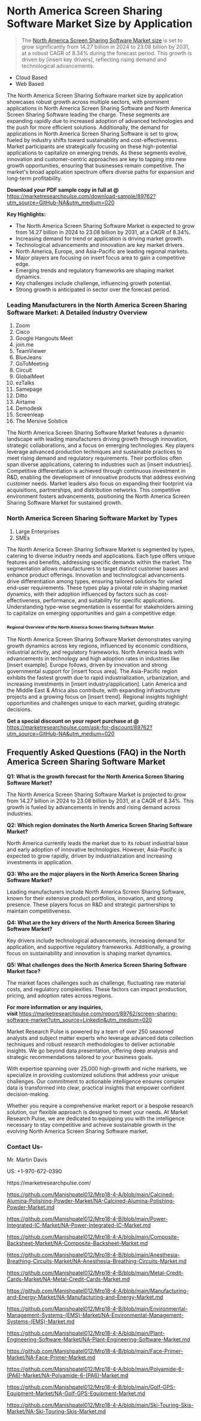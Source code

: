 <h1>North America Screen Sharing Software Market&nbsp;Size by Application</h1><blockquote><p>The <a href="https://marketresearchpulse.com/download-sample/89762?utm_source=GitHub-NA&amp;utm_medium=020">North America Screen Sharing Software Market size</a> is set to grow significantly from 14.27 billion in 2024 to 23.08 billion by 2031, at a robust CAGR of 8.34% during the forecast period. This growth is driven by [insert key drivers], reflecting rising demand and technological advancements.</p></blockquote><ul><li>Cloud Based <li> Web Based</li></ul><p>The North America Screen Sharing Software market size by application showcases robust growth across multiple sectors, with prominent applications in North America Screen Sharing Software and North America Screen Sharing Software leading the charge. These segments are expanding rapidly due to increased adoption of advanced technologies and the push for more efficient solutions. Additionally, the demand for applications in North America Screen Sharing Software is set to grow, fueled by industry shifts toward sustainability and cost-effectiveness. Market participants are strategically focusing on these high-potential applications to capitalize on emerging trends. As these segments evolve, innovation and customer-centric approaches are key to tapping into new growth opportunities, ensuring that businesses remain competitive. The market's broad application spectrum offers diverse paths for expansion and long-term profitability.</p><p><strong>Download your PDF sample copy in full at @ </strong><a href="https://marketresearchpulse.com/download-sample/89762?utm_source=GitHub-NA&amp;utm_medium=020">https://marketresearchpulse.com/download-sample/89762?utm_source=GitHub-NA&amp;utm_medium=020</a></p><p><strong>Key Highlights: </strong></p><ul><li>The North America Screen Sharing Software Market is expected to grow from 14.27 billion in 2024 to 23.08 billion by 2031, at a CAGR of 8.34%.</li><li>Increasing demand for trend or application is driving market growth.</li><li>Technological advancements and innovation are key market drivers.</li><li>North America, Europe, and Asia-Pacific are leading regional markets.</li><li>Major players are focusing on insert focus area to gain a competitive edge.</li><li>Emerging trends and regulatory frameworks are shaping market dynamics.</li><li>Key challenges include challenge, influencing growth potential.</li><li>Strong growth is anticipated in sector over the forecast period.</li></ul><h3>Leading Manufacturers in the North America Screen Sharing Software Market: A Detailed Industry Overview</h3><ol><li>Zoom</li><li>Cisco</li><li>Google Hangouts Meet</li><li>join.me</li><li>TeamViewer</li><li>BlueJeans</li><li>GoToMeeting</li><li>Circuit</li><li>GlobalMeet</li><li>ezTalks</li><li>Samepage</li><li>Ditto</li><li>Airtame</li><li>Demodesk</li><li>Screenleap</li><li>The Mersive Solstice</li></ol><div class="flex max-w-full flex-col flex-grow"><div class="min-h-8 text-message flex w-full flex-col items-end gap-2 whitespace-normal break-words [.text-message+&amp;]:mt-5" dir="auto" data-message-author-role="assistant" data-message-id="fd8432e4-4910-450d-b182-61b7bfb0a01f" data-message-model-slug="gpt-4o"><div class="flex w-full flex-col gap-1 empty:hidden first:pt-[3px]"><div class="markdown prose w-full break-words dark:prose-invert light"><p>The North America Screen Sharing Software Market features a dynamic landscape with leading manufacturers driving growth through innovation, strategic collaborations, and a focus on emerging technologies. Key players leverage advanced production techniques and sustainable practices to meet rising demand and regulatory requirements. Their portfolios often span diverse applications, catering to industries such as [insert industries]. Competitive differentiation is achieved through continuous investment in R&amp;D, enabling the development of innovative products that address evolving customer needs. Market leaders also focus on expanding their footprint via acquisitions, partnerships, and distribution networks. This competitive environment fosters advancements, positioning the North America Screen Sharing Software Market for sustained growth.</p></div></div></div></div><h3>North America Screen Sharing Software Market by Types</h3><ol><li>Large Enterprises <li> SMEs</li></ol><div class="flex max-w-full flex-col flex-grow"><div class="min-h-8 text-message flex w-full flex-col items-end gap-2 whitespace-normal break-words [.text-message+&amp;]:mt-5" dir="auto" data-message-author-role="assistant" data-message-id="084470be-0bb7-4664-bddf-5156b4f41249" data-message-model-slug="gpt-4o-mini"><div class="flex w-full flex-col gap-1 empty:hidden first:pt-[3px]"><div class="markdown prose w-full break-words dark:prose-invert light"><p>The North America Screen Sharing Software Market is segmented by types, catering to diverse industry needs and applications. Each type offers unique features and benefits, addressing specific demands within the market. The segmentation allows manufacturers to target distinct customer bases and enhance product offerings. Innovation and technological advancements drive differentiation among types, ensuring tailored solutions for varied end-user requirements. These types play a pivotal role in shaping market dynamics, with their adoption influenced by factors such as cost-effectiveness, performance, and suitability for specific applications. Understanding type-wise segmentation is essential for stakeholders aiming to capitalize on emerging opportunities and gain a competitive edge.</p></div></div></div></div><h3><span style="font-size: 11px;">Regional Overview of the North America Screen Sharing Software Market</span></h3><div class="flex max-w-full flex-col flex-grow"><div class="min-h-8 text-message flex w-full flex-col items-end gap-2 whitespace-normal break-words [.text-message+&amp;]:mt-5" dir="auto" data-message-author-role="assistant" data-message-id="e9038762-ce64-4e30-91c9-9bd413514231" data-message-model-slug="gpt-4o-mini"><div class="flex w-full flex-col gap-1 empty:hidden first:pt-[3px]"><div class="markdown prose w-full break-words dark:prose-invert light"><p>The North America Screen Sharing Software Market demonstrates varying growth dynamics across key regions, influenced by economic conditions, industrial activity, and regulatory frameworks. North America leads with advancements in technology and high adoption rates in industries like [insert example]. Europe follows, driven by innovation and strong governmental support for [insert focus area]. The Asia-Pacific region exhibits the fastest growth due to rapid industrialization, urbanization, and increasing investments in [insert industry/application]. Latin America and the Middle East &amp; Africa also contribute, with expanding infrastructure projects and a growing focus on [insert trend]. Regional insights highlight opportunities and challenges unique to each market, guiding strategic decisions.</p></div></div></div></div><p><strong>Get a special discount on your report purchase at @ </strong><a href="https://marketresearchpulse.com/ask-for-discount/89762?utm_source=GitHub-NA&amp;utm_medium=020">https://marketresearchpulse.com/ask-for-discount/89762?utm_source=GitHub-NA&amp;utm_medium=020</a></p><h2>Frequently Asked Questions (FAQ) in the North America Screen Sharing Software Market</h2><p><strong>Q1: What is the growth forecast for the North America Screen Sharing Software Market?</strong></p><p>The North America Screen Sharing Software Market is projected to grow from 14.27 billion in 2024 to 23.08 billion by 2031, at a CAGR of 8.34%. This growth is fueled by advancements in trends and rising demand across industries.</p><p><strong>Q2: Which region dominates the North America Screen Sharing Software Market?</strong></p><p>North America currently leads the market due to its robust industrial base and early adoption of innovative technologies. However, Asia-Pacific is expected to grow rapidly, driven by industrialization and increasing investments in application.</p><p><strong>Q3: Who are the major players in the North America Screen Sharing Software Market?</strong></p><p>Leading manufacturers include North America Screen Sharing Software, known for their extensive product portfolios, innovation, and strong presence. These players focus on R&amp;D and strategic partnerships to maintain competitiveness.</p><p><strong>Q4: What are the key drivers of the North America Screen Sharing Software Market?</strong></p><p>Key drivers include technological advancements, increasing demand for application, and supportive regulatory frameworks. Additionally, a growing focus on sustainability and innovation is shaping market dynamics.</p><p><strong>Q5: What challenges does the North America Screen Sharing Software Market face?</strong></p><p>The market faces challenges such as challenge, fluctuating raw material costs, and regulatory complexities. These factors can impact production, pricing, and adoption rates across regions.</p><p><strong>For more information or any inquiries, visit&nbsp;</strong><a href="https://marketresearchpulse.com/report/89762/screen-sharing-software-market?utm_source=Linkedin&utm_medium=020">https://marketresearchpulse.com/report/89762/screen-sharing-software-market?utm_source=Linkedin&utm_medium=020</a></p><p>Market Research Pulse is powered by a team of over 250 seasoned analysts and subject matter experts who leverage advanced data collection techniques and robust research methodologies to deliver actionable insights. We go beyond data presentation, offering deep analysis and strategic recommendations tailored to your business goals.</p><p>With expertise spanning over 25,000 high-growth and niche markets, we specialize in providing customized solutions that address your unique challenges. Our commitment to actionable intelligence ensures complex data is transformed into clear, practical insights that empower confident decision-making.</p><p>Whether you require a comprehensive market report or a bespoke research solution, our flexible approach is designed to meet your needs. At Market Research Pulse, we are dedicated to equipping you with the intelligence necessary to stay competitive and achieve sustainable growth in the evolving North America Screen Sharing Software market.</p><h3><strong>Contact Us-</strong></h3><p>Mr. Martin Davis</p><p>US: +1-970-672-0390</p><p>https://marketresearchpulse.com/</p><p><a href="https://github.com/Manishpatel012/Mrp18-4-A/blob/main/Calcined-Alumina-Polishing-Powder-Market/NA-Calcined-Alumina-Polishing-Powder-Market.md">https://github.com/Manishpatel012/Mrp18-4-A/blob/main/Calcined-Alumina-Polishing-Powder-Market/NA-Calcined-Alumina-Polishing-Powder-Market.md</a></p><p><a href="https://github.com/Manishpatel012/Mrp18-4-B/blob/main/Power-Integrated-IC-Market/NA-Power-Integrated-IC-Market.md">https://github.com/Manishpatel012/Mrp18-4-B/blob/main/Power-Integrated-IC-Market/NA-Power-Integrated-IC-Market.md</a></p><p><a href="https://github.com/Manishpatel012/Mrp18-4-A/blob/main/Composite-Backsheet-Market/NA-Composite-Backsheet-Market.md">https://github.com/Manishpatel012/Mrp18-4-A/blob/main/Composite-Backsheet-Market/NA-Composite-Backsheet-Market.md</a></p><p><a href="https://github.com/Manishpatel012/Mrp18-4-B/blob/main/Anesthesia-Breathing-Circuits-Market/NA-Anesthesia-Breathing-Circuits-Market.md">https://github.com/Manishpatel012/Mrp18-4-B/blob/main/Anesthesia-Breathing-Circuits-Market/NA-Anesthesia-Breathing-Circuits-Market.md</a></p><p><a href="https://github.com/Manishpatel012/Mrp18-4-B/blob/main/Metal-Credit-Cards-Market/NA-Metal-Credit-Cards-Market.md">https://github.com/Manishpatel012/Mrp18-4-B/blob/main/Metal-Credit-Cards-Market/NA-Metal-Credit-Cards-Market.md</a></p><p><a href="https://github.com/Manishpatel012/Mrp18-4-A/blob/main/Manufacturing-and-Energy-Market/NA-Manufacturing-and-Energy-Market.md">https://github.com/Manishpatel012/Mrp18-4-A/blob/main/Manufacturing-and-Energy-Market/NA-Manufacturing-and-Energy-Market.md</a></p><p><a href="https://github.com/Manishpatel012/Mrp18-4-B/blob/main/Environmental-Management-Systems-(EMS)-Market/NA-Environmental-Management-Systems-(EMS)-Market.md">https://github.com/Manishpatel012/Mrp18-4-B/blob/main/Environmental-Management-Systems-(EMS)-Market/NA-Environmental-Management-Systems-(EMS)-Market.md</a></p><p><a href="https://github.com/Manishpatel012/Mrp18-4-A/blob/main/Plant-Engineering-Software-Market/NA-Plant-Engineering-Software-Market.md">https://github.com/Manishpatel012/Mrp18-4-A/blob/main/Plant-Engineering-Software-Market/NA-Plant-Engineering-Software-Market.md</a></p><p><a href="https://github.com/Manishpatel012/Mrp18-4-B/blob/main/Face-Primer-Market/NA-Face-Primer-Market.md">https://github.com/Manishpatel012/Mrp18-4-B/blob/main/Face-Primer-Market/NA-Face-Primer-Market.md</a></p><p><a href="https://github.com/Manishpatel012/Mrp18-4-A/blob/main/Polyamide-6-(PA6)-Market/NA-Polyamide-6-(PA6)-Market.md">https://github.com/Manishpatel012/Mrp18-4-A/blob/main/Polyamide-6-(PA6)-Market/NA-Polyamide-6-(PA6)-Market.md</a></p><p><a href="https://github.com/Manishpatel012/Mrp18-4-B/blob/main/Golf-GPS-Equipment-Market/NA-Golf-GPS-Equipment-Market.md">https://github.com/Manishpatel012/Mrp18-4-B/blob/main/Golf-GPS-Equipment-Market/NA-Golf-GPS-Equipment-Market.md</a></p><p><a href="https://github.com/Manishpatel012/Mrp18-4-A/blob/main/Ski-Touring-Skis-Market/NA-Ski-Touring-Skis-Market.md">https://github.com/Manishpatel012/Mrp18-4-A/blob/main/Ski-Touring-Skis-Market/NA-Ski-Touring-Skis-Market.md</a></p>
